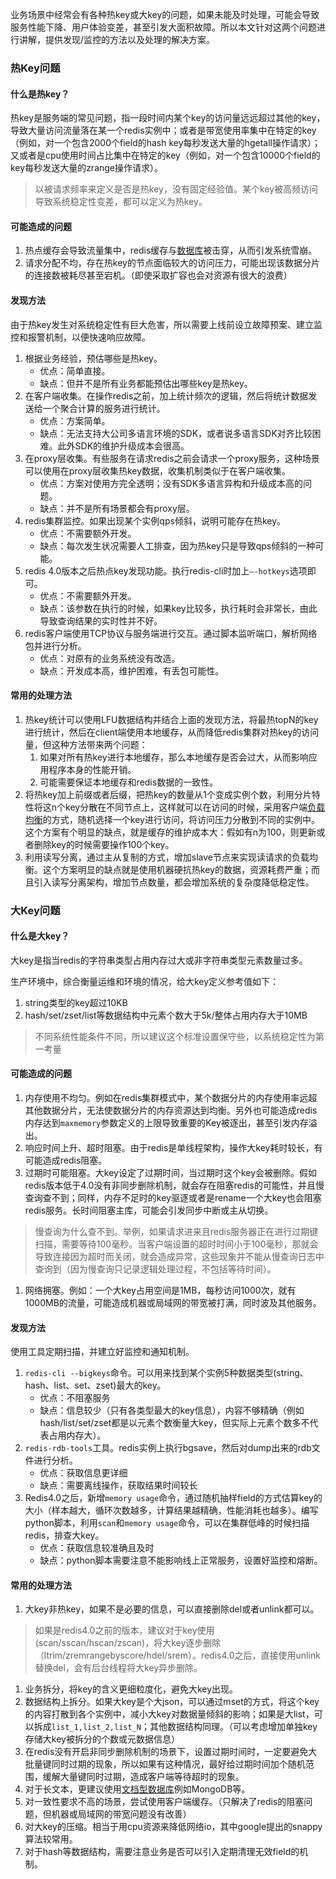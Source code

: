 业务场景中经常会有各种热key或大key的问题，如果未能及时处理，可能会导致服务性能下降、用户体验变差，甚至引发大面积故障。所以本文针对这两个问题进行讲解，提供发现/监控的方法以及处理的解决方案。

### 热Key问题

#### 什么是热key？

热key是服务端的常见问题，指一段时间内某个key的访问量远远超过其他的key，导致大量访问流量落在某一个redis实例中；或者是带宽使用率集中在特定的key（例如，对一个包含2000个field的hash key每秒发送大量的hgetall操作请求）；又或者是cpu使用时间占比集中在特定的key（例如，对一个包含10000个field的key每秒发送大量的zrange操作请求）。

> 以被请求频率来定义是否是热key，没有固定经验值。某个key被高频访问导致系统稳定性变差，都可以定义为热key。

#### 可能造成的问题

1. 热点缓存会导致流量集中，redis缓存与[数据库](https://cloud.tencent.com/solution/database?from_column=20065&from=20065)被击穿，从而引发系统雪崩。
2. 请求分配不均，存在热key的节点面临较大的访问压力，可能出现该数据分片的连接数被耗尽甚至宕机。（即使采取扩容也会对资源有很大的浪费）

#### 发现方法

由于热key发生对系统稳定性有巨大危害，所以需要上线前设立故障预案、建立监控和报警机制，以便快速响应故障。

1. 根据业务经验，预估哪些是热key。
    - 优点：简单直接。
    - 缺点：但并不是所有业务都能预估出哪些key是热key。
2. 在客户端收集。在操作redis之前，加上统计频次的逻辑，然后将统计数据发送给一个聚合计算的服务进行统计。
    - 优点：方案简单。
    - 缺点：无法支持大公司多语言环境的SDK，或者说多语言SDK对齐比较困难。此外SDK的维护升级成本会很高。
3. 在proxy层收集。有些服务在请求redis之前会请求一个proxy服务，这种场景可以使用在proxy层收集热key数据，收集机制类似于在客户端收集。
    - 优点：方案对使用方完全透明；没有SDK多语言异构和升级成本高的问题。
    - 缺点：并不是所有场景都会有proxy层。
4. redis集群监控。如果出现某个实例qps倾斜，说明可能存在热key。
    - 优点：不需要额外开发。
    - 缺点：每次发生状况需要人工排查，因为热key只是导致qps倾斜的一种可能。
5. redis 4.0版本之后热点key发现功能。执行redis-cli时加上`–-hotkeys`选项即可。
    - 优点：不需要额外开发。
    - 缺点：该参数在执行的时候，如果key比较多，执行耗时会非常长，由此导致查询结果的实时性并不好。
6. redis客户端使用TCP协议与服务端进行交互。通过脚本监听端口，解析网络包并进行分析。
    - 优点：对原有的业务系统没有改造。
    - 缺点：开发成本高，维护困难，有丢包可能性。

#### 常用的处理方法

1. 热key统计可以使用LFU数据结构并结合上面的发现方法，将最热topN的key进行统计，然后在client端使用本地缓存，从而降低redis集群对热key的访问量，但这种方法带来两个问题：
    1. 如果对所有热key进行本地缓存，那么本地缓存是否会过大，从而影响应用程序本身的性能开销。
    2. 可能需要保证本地缓存和redis数据的一致性。
2. 将热key加上前缀或者后缀，把热key的数量从1个变成实例个数，利用分片特性将这n个key分散在不同节点上，这样就可以在访问的时候，采用客户端[负载均衡](https://cloud.tencent.com/product/clb?from_column=20065&from=20065)的方式，随机选择一个key进行访问，将访问压力分散到不同的实例中。这个方案有个明显的缺点，就是缓存的维护成本大：假如有n为100，则更新或者删除key的时候需要操作100个key。
3. 利用读写分离，通过主从复制的方式，增加slave节点来实现读请求的负载均衡。这个方案明显的缺点就是使用机器硬抗热key的数据，资源耗费严重；而且引入读写分离架构，增加节点数量，都会增加系统的复杂度降低稳定性。

### 大Key问题

#### 什么是大key？

大key是指当redis的字符串类型占用内存过大或非字符串类型元素数量过多。

生产环境中，综合衡量运维和环境的情况，给大key定义参考值如下：

1. string类型的key超过10KB
2. hash/set/zset/list等数据结构中元素个数大于5k/整体占用内存大于10MB

> 不同系统性能条件不同，所以建议这个标准设置保守些，以系统稳定性为第一考量

#### 可能造成的问题

1. 内存使用不均匀。例如在redis集群模式中，某个数据分片的内存使用率远超其他数据分片，无法使数据分片的内存资源达到均衡。另外也可能造成redis内存达到`maxmemory`参数定义的上限导致重要的Key被逐出，甚至引发内存溢出。
2. 响应时间上升、超时阻塞。由于redis是单线程架构，操作大key耗时较长，有可能造成redis阻塞。
3. 过期时可能阻塞。大key设定了过期时间，当过期时这个key会被删除。假如redis版本低于4.0没有非同步删除机制，就会存在阻塞redis的可能性，并且慢查询查不到；同样，内存不足时的key驱逐或者是rename一个大key也会阻塞redis服务。长时间阻塞主库，可能会引发同步中断或主从切换。

> 慢查询为什么查不到。举例，如果请求进来且redis服务器正在进行过期键扫描，需要等待100毫秒。当客户端设置的超时时间小于100毫秒，那就会导致连接因为超时而关闭，就会造成异常，这些现象并不能从慢查询日志中查询到（因为慢查询只记录逻辑处理过程，不包括等待时间）。

1. 网络拥塞。例如：一个大key占用空间是1MB，每秒访问1000次，就有1000MB的流量，可能造成机器或局域网的带宽被打满，同时波及其他服务。

#### 发现方法

使用工具定期扫描，并建立好监控和通知机制。

1. `redis-cli --bigkeys`命令。可以用来找到某个实例5种数据类型(string、hash、list、set、zset)最大的key。
    - 优点：不阻塞服务
    - 缺点：信息较少（只有各类型最大的key信息），内容不够精确（例如hash/list/set/zset都是以元素个数衡量大key，但实际上元素个数多不代表占用内存大）。
2. `redis-rdb-tools`工具。redis实例上执行bgsave，然后对dump出来的rdb文件进行分析。
    - 优点：获取信息更详细
    - 缺点：需要离线操作，获取结果时间较长
3. Redis4.0之后，新增`memory usage`命令，通过随机抽样field的方式估算key的大小（样本越大，循环次数越多，计算结果越精确，性能消耗也越多）。编写python脚本，利用`scan`和`memory usage`命令，可以在集群低峰的时候扫描redis，排查大key。
    - 优点：获取信息较准确且及时
    - 缺点：python脚本需要注意不能影响线上正常服务，设置好监控和熔断。

#### 常用的处理方法

1. 大key非热key，如果不是必要的信息，可以直接删除del或者unlink都可以。

> 如果是redis4.0之前的版本，建议对于key使用(scan/sscan/hscan/zscan)，将大key逐步删除（ltrim/zremrangebyscore/hdel/srem）。redis4.0之后，直接使用unlink替换del，会有后台线程将大key异步删除。

1. 业务拆分，将key的含义更细粒度化，避免大key出现。
2. 数据结构上拆分。如果大key是个大json，可以通过mset的方式，将这个key的内容打散到各个实例中，减小大key对数据量倾斜的影响；如果是大list，可以拆成`list_1,list_2,list_N`；其他数据结构同理。（可以考虑增加单独key存储大key被拆分的个数或元数据信息）
3. 在redis没有开启非同步删除机制的场景下，设置过期时间时，一定要避免大批量键同时过期的现象，所以如果有这种情况，最好给过期时间加个随机范围，缓解大量键同时过期，造成客户端等待超时的现象。
4. 对于长文本，更建议使用[文档型数据库](https://cloud.tencent.com/product/mongodb?from_column=20065&from=20065)例如MongoDB等。
5. 对一致性要求不高的场景，尝试使用客户端缓存。（只解决了redis的阻塞问题，但机器或局域网的带宽问题没有改善）
6. 对大key的压缩。相当于用cpu资源来降低网络io，其中google提出的snappy算法较常用。
7. 对于hash等数据结构，需要注意业务是否可以引入定期清理无效field的机制。

